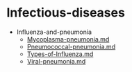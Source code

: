 
# Infectious-diseases

- Influenza-and-pneumonia
  - [Mycoplasma-pneumonia.md](./Mycoplasma-pneumonia.md)
  - [Pneumococcal-pneumonia.md](./Pneumococcal-pneumonia.md)
  - [Types-of-Influenza.md](./Types-of-Influenza.md)
  - [Viral-pneumonia.md](./Viral-pneumonia.md)
